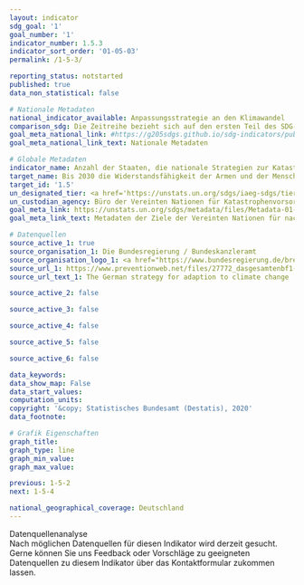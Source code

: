 ```yaml
---
layout: indicator
sdg_goal: '1'
goal_number: '1'
indicator_number: 1.5.3
indicator_sort_order: '01-05-03'
permalink: /1-5-3/

reporting_status: notstarted
published: true
data_non_statistical: false

# Nationale Metadaten
national_indicator_available: Anpassungsstrategie an den Klimawandel
comparison_sdg: Die Zeitreihe bezieht sich auf den ersten Teil des SDG-Indikators bezüglich der Annahme einer relevanten Strategie. Ein detaillierter Vergleich mit den globalen Metadaten ist nicht zweckmäßig, da sie veraltet ist. Im Dezember 2017 wurde eine aktualisierte "Technische Anleitung zur Überwachung und Berichterstattung über Fortschritte bei der Erreichung der globalen Ziele des Sendai-Rahmens für die Reduzierung des Katastrophenrisikos" veröffentlicht, zu der der angegebene SDG-Indikator gehört.
goal_meta_national_link: #https://g205sdgs.github.io/sdg-indicators/public/MetaDe/1.5.3.pdf
goal_meta_national_link_text: Nationale Metadaten

# Globale Metadaten
indicator_name: Anzahl der Staaten, die nationale Strategien zur Katastrophenvorsorge im Einklang mit dem Sendai-Rahmenwerk für Katastrophenvorsorge 2015-2030 beschließen und umsetzen
target_name: Bis 2030 die Widerstandsfähigkeit der Armen und der Menschen in prekären Situationen erhöhen und ihre Exposition und Anfälligkeit gegenüber klimabedingten Extremereignissen und anderen wirtschaftlichen, sozialen und ökologischen Schocks und Katastrophen verringern
target_id: '1.5'
un_designated_tier: <a href='https://unstats.un.org/sdgs/iaeg-sdgs/tier-classification/' title='Klicken Sie hier um weitere Informationen zur UN-Tier-Klassifikation zu erhalten.'>Tier II</a>
un_custodian_agency: Büro der Vereinten Nationen für Katastrophenvorsorge (UNDRR)
goal_meta_link: https://unstats.un.org/sdgs/metadata/files/Metadata-01-05-03.pdf
goal_meta_link_text: Metadaten der Ziele der Vereinten Nationen für nachhaltige Entwicklung

# Datenquellen
source_active_1: true
source_organisation_1: Die Bundesregierung / Bundeskanzleramt
source_organisation_logo_1: <a href="https://www.bundesregierung.de/breg-de"><img src="https://g205sdgs.github.io/sdg-indicators/public/OrgImgDe/bundesregierung.png" alt="Logo bundesregierung" style="height:60px; width:148px"/></a>
source_url_1: https://www.preventionweb.net/files/27772_dasgesamtenbf1-63.pdf
source_url_text_1: The German strategy for adaption to climate change

source_active_2: false

source_active_3: false

source_active_4: false

source_active_5: false

source_active_6: false

data_keywords: 
data_show_map: False
data_start_values: 
computation_units: 
copyright: '&copy; Statistisches Bundesamt (Destatis), 2020'
data_footnote: 

# Grafik Eigenschaften
graph_title: 
graph_type: line
graph_min_value: 
graph_max_value: 

previous: 1-5-2
next: 1-5-4

national_geographical_coverage: Deutschland
---
```


<span class="status notstarted"> Datenquellenanalyse </span><br>
Nach möglichen Datenquellen für diesen Indikator wird derzeit gesucht.
Gerne können Sie uns Feedback oder Vorschläge zu geeigneten Datenquellen zu diesem Indikator über das Kontaktformular zukommen lassen.
